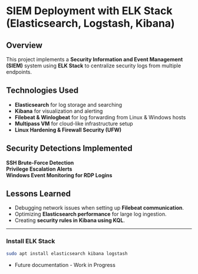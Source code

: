 # SIEM Deployment with ELK Stack (Elasticsearch, Logstash, Kibana)

## Overview
This project implements a **Security Information and Event Management (SIEM)** system using **ELK Stack** to centralize security logs from multiple endpoints.

## Technologies Used
- **Elasticsearch** for log storage and searching
- **Kibana** for visualization and alerting
- **Filebeat & Winlogbeat** for log forwarding from Linux & Windows hosts
- **Multipass VM** for cloud-like infrastructure setup
- **Linux Hardening & Firewall Security (UFW)**

## Security Detections Implemented
**SSH Brute-Force Detection**  
**Privilege Escalation Alerts**  
**Windows Event Monitoring for RDP Logins**  

## Lessons Learned
- Debugging network issues when setting up **Filebeat communication**.
- Optimizing **Elasticsearch performance** for large log ingestion.
- Creating **security rules in Kibana using KQL**.

---
### **Install ELK Stack**
```bash
sudo apt install elasticsearch kibana logstash
```

- Future documentation - Work in Progress